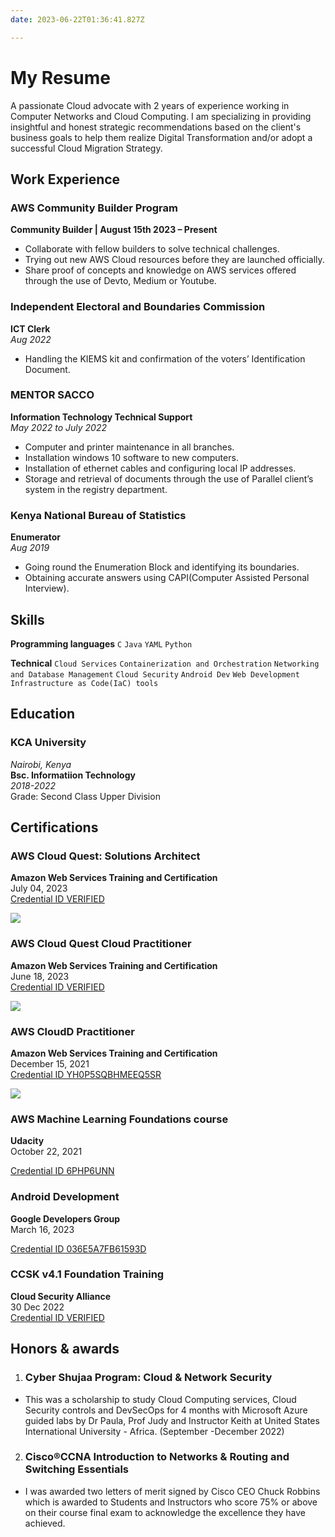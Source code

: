 ```yaml
---
date: 2023-06-22T01:36:41.827Z

---
```

# **My Resume**
A passionate Cloud advocate with 2 years of experience working in Computer Networks and Cloud Computing. I am specializing in providing insightful and honest strategic recommendations based on the client's business goals 
to help them realize Digital Transformation and/or adopt a successful Cloud Migration Strategy.  

## Work Experience

### AWS Community Builder Program

**Community Builder | August 15th 2023 – Present** <br>
- Collaborate with fellow builders to solve technical challenges.
- Trying out new AWS Cloud resources before they are launched officially.
- Share proof of concepts and knowledge on AWS services offered through the use of Devto, Medium or Youtube.

### Independent Electoral and Boundaries Commission 

**ICT Clerk** <br>
_Aug 2022_

- Handling the KIEMS kit and confirmation of the voters’ Identification Document.


### MENTOR SACCO
**Information Technology Technical Support** <br>
_May 2022 to July 2022_

- Computer and printer maintenance in all branches.
- Installation windows 10 software to new computers. 
- Installation of ethernet cables and configuring local IP addresses.
- Storage and retrieval of documents through the use of Parallel client’s system in the registry department.

### Kenya National Bureau of Statistics
**Enumerator** <br>
_Aug 2019_

- Going round the Enumeration Block and identifying its boundaries.
- Obtaining accurate answers using CAPI(Computer Assisted Personal Interview).

 ## Skills

**Programming languages**
`C`
`Java`
`YAML`
`Python`


**Technical**
`Cloud Services`
`Containerization and Orchestration`
`Networking and Database Management`
`Cloud Security`
`Android Dev`
`Web Development`
`Infrastructure as Code(IaC) tools`

## Education

### KCA University
_Nairobi, Kenya_ <br>
**Bsc. Informatiion Technology** <br>
_2018-2022_ <br>
Grade: Second Class Upper Division

## Certifications

### AWS Cloud Quest: Solutions Architect 
**Amazon Web Services Training and Certification** <br>
July 04, 2023 <br>
[Credential ID VERIFIED](https://www.credly.com/badges/f6df745d-9af6-4057-a3a0-2d308d38e889/public_url)

![](/experience/index/cloudquestachitect.png)


### AWS Cloud Quest Cloud Practitioner 
**Amazon Web Services Training and Certification** <br>
June 18, 2023 <br>
[Credential ID VERIFIED](https://www.credly.com/badges/f7dd61c4-d4aa-4427-8c37-fa904c781aac/public_url)

![](/experience/index/cloudquestpractitioner.png)

### AWS CloudD Practitioner
**Amazon Web Services Training and Certification** <br>
December 15, 2021 <br>
[Credential ID YH0P5SQBHMEEQ5SR](https://aws.amazon.com/verification)

![](/experience/index/cloudpractitioner.png)

### AWS Machine Learning Foundations course
**Udacity** <br>
October 22, 2021 <br>

[Credential ID 6PHP6UNN](https://graduation.udacity.com/confirm/6PHP6UNN)

### Android Development
**Google Developers Group** <br>
March 16, 2023 <br>

[Credential ID 036E5A7FB61593D](https://adscerts.com/scholar/036E5A7FB61593D)


### CCSK v4.1 Foundation Training
**Cloud Security Alliance** <br>
30 Dec 2022<br>
[Credential ID VERIFIED](https://drive.google.com/file/d/18vgsUHV9Cl-uRyhMpYuBvUEDREGb0PWK/view?usp=sharing)



## Honors & awards
1. ### Cyber Shujaa Program: Cloud & Network Security 
- This was a scholarship to study Cloud Computing services, Cloud Security controls and DevSecOps for 4 months with Microsoft Azure guided labs by Dr Paula, Prof Judy and Instructor Keith at United States International University - Africa. (September -December 2022)

2. ### Cisco®CCNA Introduction to Networks & Routing and Switching Essentials 
- I was awarded two letters of merit signed by Cisco CEO Chuck Robbins which is awarded to Students and Instructors who score 75% or above on their course final exam to acknowledge the excellence they have achieved.

